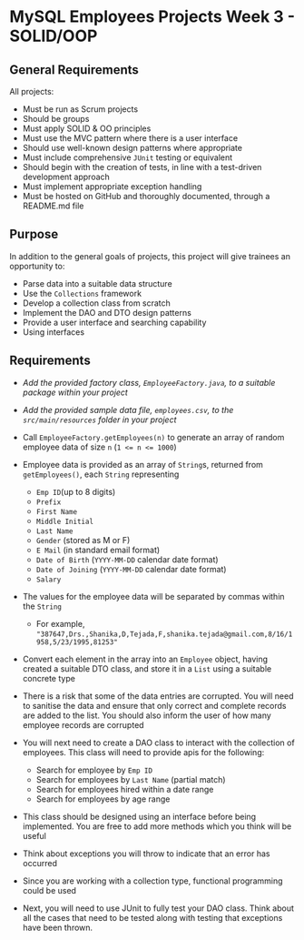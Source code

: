 # MySQL Employees Projects Week 3 - SOLID/OOP

## General Requirements

All projects:

- Must be run as Scrum projects
- Should be groups 
- Must apply SOLID & OO principles
- Must use the MVC pattern where there is a user interface
- Should use well-known design patterns where appropriate
- Must include comprehensive `JUnit` testing or equivalent
- Should begin with the creation of tests, in line with a test-driven development approach
- Must implement appropriate exception handling
- Must be hosted on GitHub and thoroughly documented, through a README.md file

## Purpose

In addition to the general goals of projects, this project will give trainees an opportunity to:

- Parse data into a suitable data structure
- Use the `Collections` framework
- Develop a collection class from scratch
- Implement the DAO and DTO design patterns
- Provide a user interface and searching capability
- Using interfaces

## Requirements

- *Add the provided factory class, `EmployeeFactory.java`, to a suitable package within your project*
- *Add the provided sample data file, `employees.csv`, to the `src/main/resources` folder in your project*
- Call `EmployeeFactory.getEmployees(n)` to generate an array of random employee data of size `n` (`1 <= n <= 1000`)
- Employee data is provided as an array of `String`s, returned from `getEmployees()`, each `String` representing
  
  - `Emp ID`(up to 8 digits)
  - `Prefix` 
  - `First Name` 
  - `Middle Initial`  
  - `Last Name`
  - `Gender` (stored as M or F)
  - `E Mail` (in standard email format)
  - `Date of Birth` (`YYYY-MM-DD` calendar date format)
  - `Date of Joining` (`YYYY-MM-DD` calendar date format)  
  - `Salary` 
- The values for the employee data will be separated by commas within the `String`
  - For example, `"387647,Drs.,Shanika,D,Tejada,F,shanika.tejada@gmail.com,8/16/1958,5/23/1995,81253"`
- Convert each element in the array into an `Employee` object, having created a suitable DTO class, and store it in a `List` using a suitable concrete type
- There is a risk that some of the data entries are corrupted. You will need to sanitise the data and ensure that only correct and complete records are added to the list. You should also inform the user of how many employee records are corrupted
- You will next need to create a DAO class to interact with the collection of employees. This class will need to provide apis for the following:
  - Search for employee by `Emp ID`
  - Search for employees by `Last Name` (partial match)
  - Search for employees hired within a date range
  - Search for employees by age range
- This class should be designed using an interface before being implemented. You are free to add more methods which you think will be useful
- Think about exceptions you will throw to indicate that an error has occurred
- Since you are working with a collection type, functional programming could be used 
- Next, you will need to use JUnit to fully test your DAO class. Think about all the cases that need to be tested along with testing that exceptions have been thrown.  

